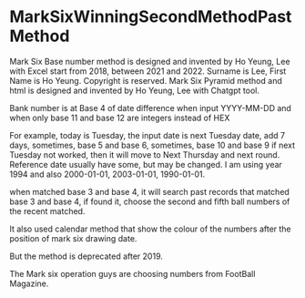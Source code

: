 # MarkSixWinningSecondMethodPastMethod
Mark Six Base number method is designed and invented by Ho Yeung, Lee with Excel start from 2018, between 2021 and 2022. Surname is Lee, First Name is Ho Yeung. Copyright is reserved.
Mark Six Pyramid method and html is designed and invented by Ho Yeung, Lee with Chatgpt tool.

Bank number is at Base 4 of date difference when input YYYY-MM-DD and when only base 11 and base 12 are integers instead of HEX

For example, today is Tuesday, the input date is next Tuesday date, add 7 days, sometimes, base 5 and base 6, sometimes, base 10 and base 9
if next Tuesday not worked, then it will move to Next Thursday and next round.
Reference date usually have some, but may be changed. I am using year 1994 and also 2000-01-01, 2003-01-01, 1990-01-01. 

when matched base 3 and base 4, it will search past records that matched base 3 and base 4, if found it, choose the second and fifth ball numbers of the recent matched.

It also used calendar method that show the colour of the numbers after the position of mark six drawing date.

But the method is deprecated after 2019.

The Mark six operation guys are choosing numbers from FootBall Magazine.
